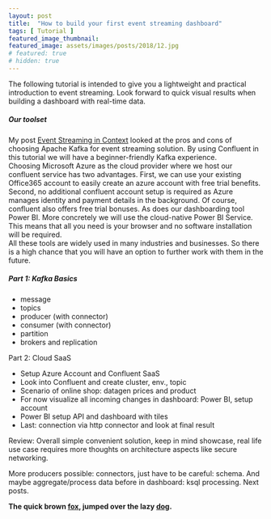 ```yaml
---
layout: post
title:  "How to build your first event streaming dashboard"
tags: [ Tutorial ]
featured_image_thumbnail:
featured_image: assets/images/posts/2018/12.jpg
# featured: true
# hidden: true
---
```


The following tutorial is intended to give you a lightweight and practical introduction to event streaming. Look forward to quick visual results when building a dashboard with real-time data.

##### Our toolset
My post [Event Streaming in Context](https://simon.richebaecher.org/event-streaming-context) looked at the pros and cons of choosing Apache Kafka for event streaming solution. By using Confluent in this tutorial we will have a beginner-friendly Kafka experience.<br /> 
Choosing Microsoft Azure as the cloud provider where we host our confluent service has two advantages. First, we can use your existing Office365 account to easily create an azure account with free trial benefits. Second, no additional confluent account setup is required as Azure manages identity and payment details in the background. Of course, confluent also offers free trial bonuses. As does our dashboarding tool Power BI. More concretely we will use the cloud-native Power BI Service. This means that all you need is your browser and no software installation will be required.<br />
All these tools are widely used in many industries and businesses. So there is a high chance that you will have an option to further work with them in the future. 



##### Part 1: Kafka Basics
- message
- topics
- producer (with connector)
- consumer (with connector)
- partition
- brokers and replication

Part 2: Cloud SaaS
- Setup Azure Account and Confluent SaaS
- Look into Confluent and create cluster, env., topic
- Scenario of online shop: datagen prices and product
- For now visualize all incoming changes in dashboard: Power BI, setup account
- Power BI setup API and dashboard with tiles 
- Last: connection via http connector and look at final result

Review:
Overall simple convenient solution, keep in mind showcase, real life use case requires more thoughts on architecture aspects like secure networking. 

More producers possible: connectors, just have to be careful: schema. And maybe aggregate/process data before in dashboard: ksql processing. Next posts. 



**The quick brown [fox][1], jumped over the lazy [dog][2].**

[1]: https://en.wikipedia.org/wiki/Fox "Wikipedia: Fox"
[2]: https://en.wikipedia.org/wiki/Dog "Wikipedia: Dog"
